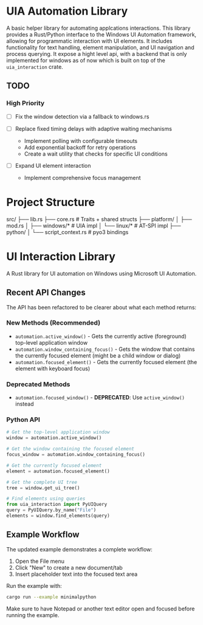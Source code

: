 # UIA Automation Library

A basic helper library for automating applcations interactions.
This library provides a Rust/Python interface to the Windows UI Automation framework, allowing for programmatic interaction with UI elements. It includes functionality for text handling, element manipulation, and UI navigation and process querying.
It expose a hight level api, with a backend that is only implemented for windows as of now which is built on top of the `uia_interaction` crate.

## TODO

### High Priority

- [ ] Fix the window detection via a fallback to windows.rs
- [ ] Replace fixed timing delays with adaptive waiting mechanisms
  - Implement polling with configurable timeouts
  - Add exponential backoff for retry operations
  - Create a wait utility that checks for specific UI conditions

- [ ] Expand UI element interaction

  - Implement comprehensive focus management


# Project Structure
src/
├── lib.rs
├── core.rs               # Traits + shared structs
├── platform/
│   ├── mod.rs
│   ├── windows/*        # UIA impl
│   └── linux/*          # AT-SPI impl
├── python/
│   └── script_context.rs # pyo3 bindings

# UI Interaction Library

A Rust library for UI automation on Windows using Microsoft UI Automation.

## Recent API Changes

The API has been refactored to be clearer about what each method returns:

### New Methods (Recommended)
- `automation.active_window()` - Gets the currently active (foreground) top-level application window
- `automation.window_containing_focus()` - Gets the window that contains the currently focused element (might be a child window or dialog)
- `automation.focused_element()` - Gets the currently focused element (the element with keyboard focus)

### Deprecated Methods
- `automation.focused_window()` - **DEPRECATED**: Use `active_window()` instead

### Python API
```python
# Get the top-level application window
window = automation.active_window()

# Get the window containing the focused element
focus_window = automation.window_containing_focus()

# Get the currently focused element
element = automation.focused_element()

# Get the complete UI tree
tree = window.get_ui_tree()

# Find elements using queries
from uia_interaction import PyUIQuery
query = PyUIQuery.by_name("File")
elements = window.find_elements(query)
```

## Example Workflow

The updated example demonstrates a complete workflow:
1. Open the File menu
2. Click "New" to create a new document/tab
3. Insert placeholder text into the focused text area

Run the example with:
```bash
cargo run --example minimalpython
```

Make sure to have Notepad or another text editor open and focused before running the example.

